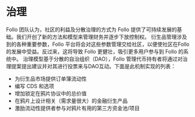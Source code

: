 # 治理

Follo 团队认为，社区的利益及分散治理的方式为 Follo 提供了可持续发展的基础。我们开创了新的方法和模型来管理财务并逐步下放控制权。
衍生品管理涉及到的各种重要参数，Follo 平台将会对这些参数管理交给社区，以便使社区在Follo的发展中受益。反过来，这将导致 Follo 更健壮，吸引更多用户参与到 Follo 的系统中。
治理模型基于分散的自治组织（DAO），Follo 管理代币持有者将通过对治理提案提出建议并对其进行投票来与DAO互动。下面是此机制实现的列表：

- 为衍生品市场提供订单簿流动性
- 编写 CDS 和选项
- 增加锁定在鸦片协议中的总价值
- 在鸦片上设计相关（需求量很大）的​​金融衍生产品
- 激励流动性提供者参与对鸦片有用的第三方资金池/项目